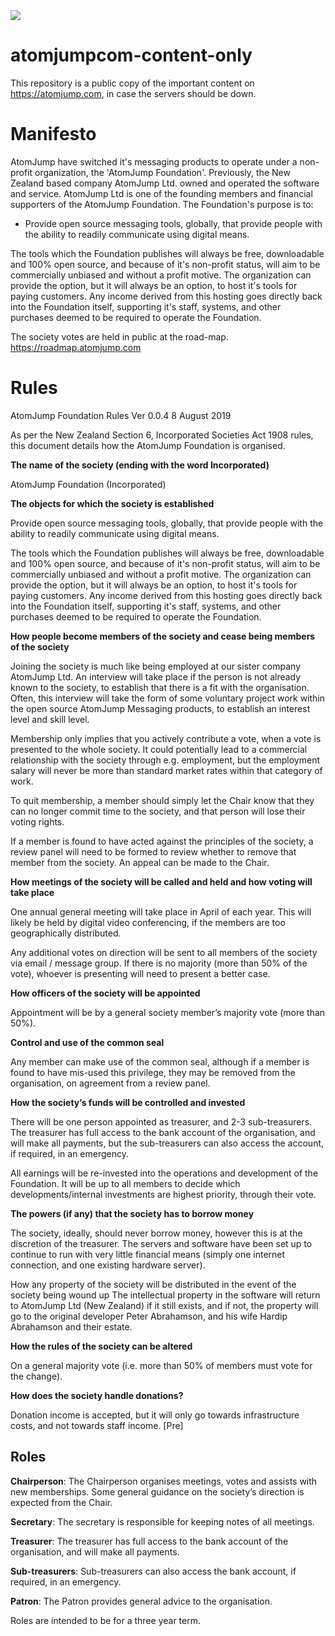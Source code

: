 <img src="https://atomjump.com/images/logo80.png">

# atomjumpcom-content-only
This repository is a public copy of the important content on https://atomjump.com, 
in case the servers should be down.





# Manifesto

AtomJump have switched it's messaging products to operate under a non-profit organization, the 'AtomJump Foundation'. Previously, the New Zealand based company AtomJump Ltd. owned and operated the software and service. AtomJump Ltd is one of the founding members and financial supporters of the AtomJump Foundation. The Foundation's purpose is to:

* Provide open source messaging tools, globally, that provide people with the ability to readily communicate using digital means.

The tools which the Foundation publishes will always be free, downloadable and 100% open source, and because of it's non-profit status, will aim to be commercially unbiased and without a profit motive. The organization can provide the option, but it will always be an option, to host it's tools for paying customers. Any income derived from this hosting goes directly back into the Foundation itself, supporting it's staff, systems, and other purchases deemed to be required to operate the Foundation.

The society votes are held in public at the road-map. https://roadmap.atomjump.com


# Rules


AtomJump Foundation Rules
Ver 0.0.4
8 August 2019


As per the New Zealand Section 6, Incorporated Societies Act 1908 rules, this document details how the AtomJump Foundation is organised.


__The name of the society (ending with the word Incorporated)__

AtomJump Foundation (Incorporated)


__The objects for which the society is established__

Provide open source messaging tools, globally, that provide people with the ability to readily communicate using digital means.

The tools which the Foundation publishes will always be free, downloadable and 100% open source, and because of it's non-profit status, will aim to be commercially unbiased and without a profit motive. The organization can provide the option, but it will always be an option, to host it's tools for paying customers. Any income derived from this hosting goes directly back into the Foundation itself, supporting it's staff, systems, and other purchases deemed to be required to operate the Foundation.
                                                  

__How people become members of the society and cease being members of the society__

Joining the society is much like being employed at our sister company AtomJump Ltd. An interview will take place if the person is not already known to the society, to establish that there is a fit with the organisation. Often, this interview will take the form of some voluntary project work within the open source AtomJump Messaging products, to establish an interest level and skill level.

Membership only implies that you actively contribute a vote, when a vote is presented to the whole society. It could potentially lead to a commercial relationship with the society through e.g. employment, but the employment salary will never be more than standard market rates within that category of work.

To quit membership, a member should simply let the Chair know that they can no longer commit time to the society, and that person will lose their voting rights. 

If a member is found to have acted against the principles of the society, a review panel will need to be formed to review whether to remove that member from the society. An appeal can be made to the Chair.


__How meetings of the society will be called and held and how voting will take place__

One annual general meeting will take place in April of each year. This will likely be held by digital video conferencing, if the members are too geographically distributed.

Any additional votes on direction will be sent to all members of the society via email / message group. If there is no majority (more than  50% of the vote), whoever is presenting will need to present a better case.


__How officers of the society will be appointed__

Appointment will be by a general society member’s majority vote (more than 50%).


__Control and use of the common seal__

Any member can make use of the common seal, although if a member is found to have mis-used this privilege, they may be removed from the organisation, on agreement from a review panel.


__How the society’s funds will be controlled and invested__

There will be one person appointed as treasurer, and 2-3 sub-treasurers. The treasurer has full access to the bank account of the organisation, and will make all payments, but the sub-treasurers can also access the account, if required, in an emergency.

All earnings will be re-invested into the operations and development of the Foundation. It will be up to all members to decide which developments/internal investments are highest priority, through their vote.


__The powers (if any) that the society has to borrow money__

The society, ideally, should never borrow money, however this is at the discretion of the treasurer. The servers and software have been set up to continue to run with very little financial means (simply one internet connection, and one existing hardware server).


How any property of the society will be distributed in the event of the society being wound up
The intellectual property in the software will return to AtomJump Ltd (New Zealand) if it still exists, and if not, the property will go to the original developer Peter Abrahamson, and his wife Hardip Abrahamson and their estate.


__How the rules of the society can be altered__

On a general majority vote (i.e. more than 50% of members must vote for the change).


__How does the society handle donations?__

Donation income is accepted, but it will only go towards infrastructure costs, and not towards staff income. [Pre]


## Roles

__Chairperson__: The Chairperson organises meetings, votes and assists with new memberships. Some general guidance on the society’s direction is expected from the Chair.

__Secretary__: The secretary is responsible for keeping notes of all meetings.

__Treasurer__: The treasurer has full access to the bank account of the organisation, and will make all payments.

__Sub-treasurers__:  Sub-treasurers can also access the bank account, if required, in an emergency.

__Patron__: The Patron provides general advice to the organisation.

Roles are intended to be for a three year term.




